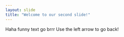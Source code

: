 ```yaml
---
layout: slide
title: "Welcome to our second slide!"
---
```

Haha funny text go brrr
Use the left arrow to go back!
